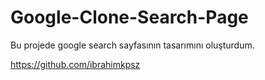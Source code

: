 # Google-Clone-Search-Page

Bu projede google search sayfasının tasarımını oluşturdum.

https://github.com/ibrahimkpsz

